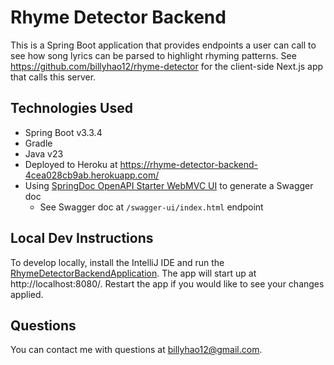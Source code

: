 # Rhyme Detector Backend

This is a Spring Boot application that provides endpoints a user can call to see how song lyrics can be parsed to highlight rhyming patterns. See https://github.com/billyhao12/rhyme-detector for the client-side Next.js app that calls this server.

## Technologies Used
* Spring Boot v3.3.4
* Gradle
* Java v23
* Deployed to Heroku at https://rhyme-detector-backend-4cea028cb9ab.herokuapp.com/
* Using [SpringDoc OpenAPI Starter WebMVC UI](https://mvnrepository.com/artifact/org.springdoc/springdoc-openapi-starter-webmvc-ui) to generate a Swagger doc
  - See Swagger doc at `/swagger-ui/index.html` endpoint

## Local Dev Instructions
To develop locally, install the IntelliJ IDE and run the [RhymeDetectorBackendApplication](src/main/java/com/example/rhymedetectorbackend/RhymeDetectorBackendApplication.java). The app will start up at http://localhost:8080/. Restart the app if you would like to see your changes applied.

## Questions
You can contact me with questions at [billyhao12@gmail.com](mailto:billyhao12@gmail.com).
